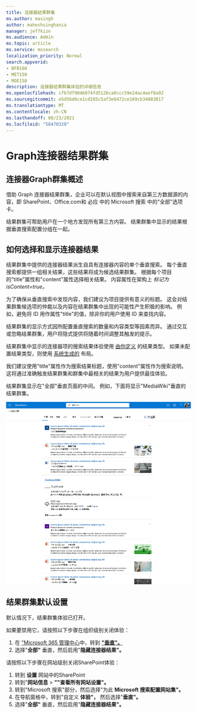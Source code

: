 ```yaml
---
title: 连接器结果群集
ms.author: masingh
author: maheshsinghania
manager: jeffkizn
ms.audience: Admin
ms.topic: article
ms.service: mssearch
localization_priority: Normal
search.appverid:
- BFB160
- MET150
- MOE150
description: 连接器结果群集体验的详细信息
ms.openlocfilehash: cfb7df9046074fd5126ca0ccc59e24ac4eef8a92
ms.sourcegitcommit: e5d56d6ce1cd285c5af3e0472ce169cb34883017
ms.translationtype: MT
ms.contentlocale: zh-CN
ms.lasthandoff: 08/23/2021
ms.locfileid: "58470320"
---
```

# <a name="graph-connectors-result-cluster"></a>Graph连接器结果群集

## <a name="overview-of-the-graph-connectors-result-cluster"></a>连接器Graph群集概述  

借助 Graph 连接器结果群集，企业可以在默认视图中搜索来自第三方数据源的内容，即 SharePoint、Office.com和 必应 中的 Microsoft 搜索 中的"全部"选项卡。

结果群集可帮助用户在一个地方发现所有第三方内容。 结果群集中显示的结果根据垂直搜索配置分组在一起。

## <a name="how-connector-results-are-selected-and-displayed"></a>如何选择和显示连接器结果

结果群集中提供的连接器结果派生自具有连接器内容的单个垂直搜索。 每个垂直搜索都提供一组相关结果，这些结果将成为候选结果群集。 根据每个项目的"title"属性和"content"属性选择相关结果。 内容属性在架构上 *标记为 isContent=true。*

为了确保从垂直搜索中发现内容，我们建议为项目提供有意义的标题。 这会对结果群集候选项的仲裁以及内容在结果群集中出现的可能性产生积极的影响。 例如，避免将 ID 用作属性"title"的值，除非你的用户使用 ID 来查找内容。

结果群集的显示方式因所配置垂直搜索的数量和内容类型等因素而异。 通过交互或忽略结果群集，用户将隐式提供将随着时间调整其触发的提示。

结果群集中显示的连接器项的搜索结果体验使用 [由你定义](./customize-search-page.md#create-your-own-result-type) 的结果类型。 如果未配置结果类型，则使用 [系统生成的](./customize-search-page.md#default-search-result-layout) 布局。

我们建议使用"title"属性作为搜索结果标题，使用"content"属性作为搜索说明。 这将通过准确触发结果群集和群集中最相关的结果为用户提供最佳体验。

结果群集显示在"全部"垂直页面的中间。 例如，下面将显示"MediaWiki"垂直的结果群集。

![MediaWiki 结果群集的示例。](media/result-cluster/result-cluster-example.png)

## <a name="result-clusters-default-settings"></a>结果群集默认设置
  
默认情况下，结果群集体验已打开。  

如果要禁用它，请按照以下步骤在组织级别关闭体验：

1. 在 ["Microsoft 365 管理中心](https://admin.microsoft.com)中，转到 [**"垂直"。**](https://admin.microsoft.com/Adminportal/Home#/MicrosoftSearch/verticals)
1. 选择"**全部"** 垂直，然后启用"**隐藏连接器结果"。**

请按照以下步骤在网站级别关闭SharePoint体验：

1. 转到 **设置** 网站中的SharePoint
2. 转到"**网站信息** > **""查看所有网站设置"。**
3. 转到"Microsoft 搜索"部分，然后选择"为此 **Microsoft 搜索配置网站集"。**
4. 在导航窗格中，转到"自定义 **体验"，** 然后选择"**垂直"。**
5. 选择"**全部"** 垂直，然后启用"**隐藏连接器结果"。**
